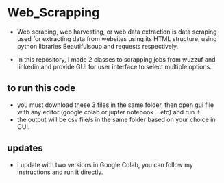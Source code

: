# Web_Scrapping

- Web scraping, web harvesting, or web data extraction is data scraping used for extracting data from websites using its HTML structure, using python libraries Beautifulsoup and requests respectively.

- In this repository, i made 2 classes to scrapping jobs from wuzzuf and linkedin and provide GUI for user interface to select multiple options.

## to run this code 
- you must download these 3 files in the same folder, then open gui file with any editor (google colab or jupter notebook ...etc) and run it.
- the output will be csv file/s in the same folder based on your choice in GUI.

## updates 
- i update with two versions in Google Colab, you can follow my instructions and run it directly.
